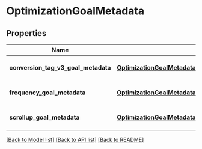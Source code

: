 # OptimizationGoalMetadata
## Properties

| Name | Type | Description | Notes |
|------------ | ------------- | ------------- | -------------|
| **conversion\_tag\_v3\_goal\_metadata** | [**OptimizationGoalMetadata_conversion_tag_v3_goal_metadata**](OptimizationGoalMetadata_conversion_tag_v3_goal_metadata.md) |  | [optional] [default to null] |
| **frequency\_goal\_metadata** | [**OptimizationGoalMetadata_frequency_goal_metadata**](OptimizationGoalMetadata_frequency_goal_metadata.md) |  | [optional] [default to null] |
| **scrollup\_goal\_metadata** | [**OptimizationGoalMetadata_scrollup_goal_metadata**](OptimizationGoalMetadata_scrollup_goal_metadata.md) |  | [optional] [default to null] |

[[Back to Model list]](../README.md#documentation-for-models) [[Back to API list]](../README.md#documentation-for-api-endpoints) [[Back to README]](../README.md)

